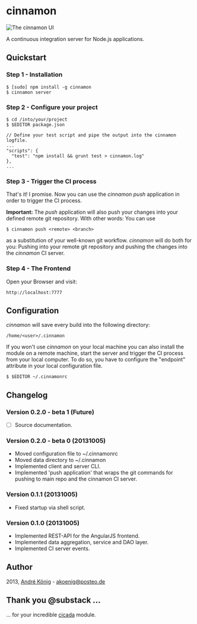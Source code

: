 # cinnamon

![The cinnamon UI](https://raw.github.com/akoenig/cinnamon/master/cinnamon-ui.png)

A continuous integration server for Node.js applications.

## Quickstart

### Step 1 - Installation

    $ [sudo] npm install -g cinnamon
    $ cinnamon server

### Step 2 - Configure your project

    $ cd /into/your/project
    $ $EDITOR package.json

    // Define your test script and pipe the output into the cinnamon logfile.
    ...
    "scripts": {
      "test": "npm install && grunt test > cinnamon.log"
    },
    ...

### Step 3 - Trigger the CI process

That's it! I promise. Now you can use the _cinnamon push_ application in order to trigger the CI process.

**Important:** The _push_ application will also push your changes into your defined remote git repository. With other words: You can use

    $ cinnamon push <remote> <branch>

as a substitution of your well-known git workflow. _cinnamon_ will do both for you: Pushing into your remote git repository and pushing the changes into the _cinnamon_ CI server.

### Step 4 - The Frontend

Open your Browser and visit:

    http://localhost:7777

## Configuration

_cinnamon_ will save every build into the following directory:

    /home/<user>/.cinnamon

If you won't use _cinnamon_ on your local machine you can also install the module on a remote machine, start the server and trigger the CI process from your local computer. To do so, you have to configure the "endpoint" attribute in your local configuration file.

    $ $EDITOR ~/.cinnamonrc

## Changelog

### Version 0.2.0 - beta 1 (Future)

- [ ] Source documentation.

### Version 0.2.0 - beta 0 (20131005)

- Moved configuration file to ~/.cinnamonrc
- Moved data directory to ~/.cinnamon
- Implemented client and server CLI.
- Implemented 'push application' that wraps the git commands for pushing to main repo and the cinnamon CI server.

### Version 0.1.1 (20131005)

- Fixed startup via shell script.

### Version 0.1.0 (20131005)

- Implemented REST-API for the AngularJS frontend.
- Implemented data aggregation, service and DAO layer.
- Implemented CI server events.

## Author

2013, [André König](http://iam.andrekoenig.info) - akoenig@posteo.de

## Thank you @substack ...

... for your incredible [cicada](https://github.com/substack/cicada) module.
